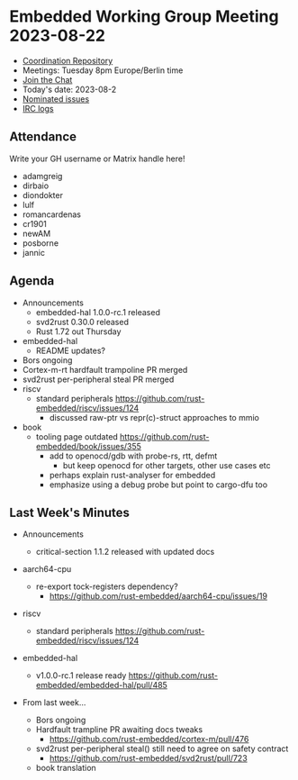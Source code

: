# Embedded Working Group Meeting 2023-08-22

* [Coordination Repository]
* Meetings: Tuesday 8pm Europe/Berlin time
* [Join the Chat]
* Today's date: 2023-08-2
* [Nominated issues](https://github.com/search?q=org%3Arust-embedded+label%3Anominated+is%3Aopen&type=Issues)
* [IRC logs]

[Coordination Repository]: https://github.com/rust-embedded/wg
[Join the Chat]: https://matrix.to/#/#rust-embedded:matrix.org
[IRC logs]: https://libera.irclog.whitequark.org/rust-embedded/2023-08-22

## Attendance

Write your GH username or Matrix handle here!

* adamgreig
* dirbaio
* diondokter
* lulf
* romancardenas
* cr1901
* newAM
* posborne
* jannic

## Agenda

* Announcements
    * embedded-hal 1.0.0-rc.1 released
    * svd2rust 0.30.0 released
    * Rust 1.72 out Thursday
* embedded-hal
    * README updates?
* Bors ongoing
* Cortex-m-rt hardfault trampoline PR merged
* svd2rust per-peripheral steal PR merged
* riscv
    * standard peripherals https://github.com/rust-embedded/riscv/issues/124
        * discussed raw-ptr vs repr(c)-struct approaches to mmio
* book
    * tooling page outdated https://github.com/rust-embedded/book/issues/355
        * add to openocd/gdb with probe-rs, rtt, defmt
            * but keep openocd for other targets, other use cases etc
        * perhaps explain rust-analyser for embedded
        * emphasize using a debug probe but point to cargo-dfu too

## Last Week's Minutes

* Announcements
    * critical-section 1.1.2 released with updated docs
* aarch64-cpu
    * re-export tock-registers dependency?
        * https://github.com/rust-embedded/aarch64-cpu/issues/19
* riscv
    * standard peripherals https://github.com/rust-embedded/riscv/issues/124
* embedded-hal
    * v1.0.0-rc.1 release ready https://github.com/rust-embedded/embedded-hal/pull/485

* From last week...
    * Bors ongoing
    * Hardfault trampline PR awaiting docs tweaks
        * https://github.com/rust-embedded/cortex-m/pull/476
    * svd2rust per-peripheral steal() still need to agree on safety contract
        * https://github.com/rust-embedded/svd2rust/pull/723
    * book translation

